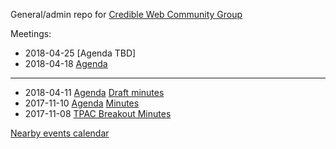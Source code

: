 General/admin repo for [Credible Web Community Group](https://www.w3.org/community/credibility/)

Meetings:

* 2018-04-25 [Agenda TBD]
* 2018-04-18 [Agenda](https://github.com/w3c/credweb/blob/master/agenda/20180418.md)

----
* 2018-04-11 [Agenda](https://github.com/w3c/credweb/blob/master/agenda/20180411.md) [Draft minutes](https://credweb.zulipchat.com/#narrow/stream/114583-meeting/topic/2018-04-11)
* 2017-11-10 [Agenda](https://www.w3.org/wiki/File:Credibility-2017-11-10-agenda.pdf) [Minutes](https://www.w3.org/community/credibility/wiki/2017-11-10-minutes)
* 2017-11-08 [TPAC Breakout Minutes](https://www.w3.org/community/credibility/wiki/2017-11-08-minutes)

[Nearby events calendar](https://calendar.google.com/calendar/embed?src=certifiedcontentcoalition.org_9cd49bitubv0sicvpt6gvf9km0%40group.calendar.google.com)
